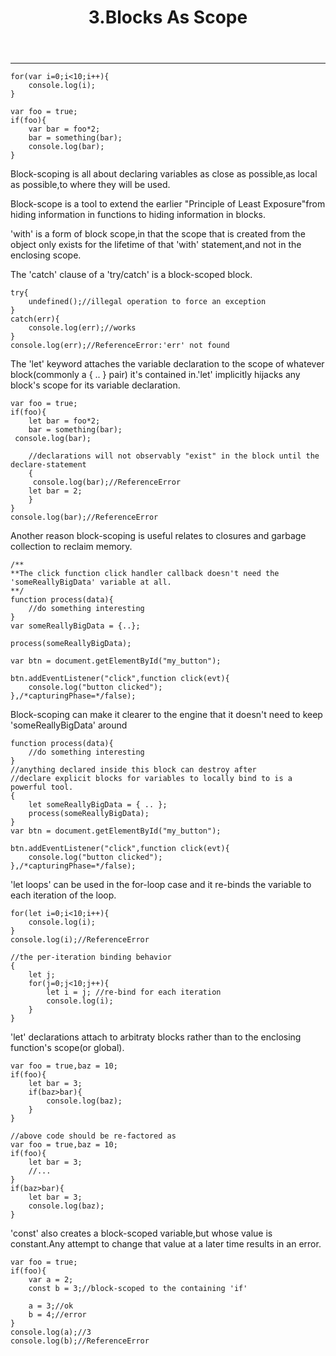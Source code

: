 ﻿---
title: 3.Blocks As Scope
---

---
    for(var i=0;i<10;i++){
        console.log(i);
    }

    var foo = true;
    if(foo){
        var bar = foo*2;
        bar = something(bar);
        console.log(bar);
    }
Block-scoping is all about declaring variables as close as possible,as local as possible,to where they will be used.

Block-scope is a tool to extend the earlier "Principle of Least Exposure"from hiding information in functions to hiding information in blocks.


'with' is a form of block scope,in that the scope that is created from the object only exists for the lifetime of that 'with' statement,and not in the enclosing scope.



The 'catch' clause of a 'try/catch' is a block-scoped block.

    try{
        undefined();//illegal operation to force an exception
    }
    catch(err){
        console.log(err);//works
    }
    console.log(err);//ReferenceError:'err' not found


The 'let' keyword attaches the variable declaration to the scope of whatever block(commonly a { .. } pair) it's contained in.'let' implicitly hijacks any block's scope for its variable declaration.

    var foo = true;
    if(foo){
        let bar = foo*2;
        bar = something(bar);
     console.log(bar);

        //declarations will not observably "exist" in the block until the declare-statement
        {
         console.log(bar);//ReferenceError
        let bar = 2;
        }
    }
    console.log(bar);//ReferenceError
Another reason block-scoping is useful relates to closures and garbage collection to reclaim memory.

    /**
    **The click function click handler callback doesn't need the 'someReallyBigData' variable at all.
    **/
    function process(data){
        //do something interesting
    }
    var someReallyBigData = {..};

    process(someReallyBigData);

    var btn = document.getElementById("my_button");

    btn.addEventListener("click",function click(evt){
        console.log("button clicked");
    },/*capturingPhase=*/false);
Block-scoping can make it clearer to the engine that it doesn't need to keep 'someReallyBigData' around

    function process(data){
        //do something interesting
    }
    //anything declared inside this block can destroy after
    //declare explicit blocks for variables to locally bind to is a powerful tool.
    {
        let someReallyBigData = { .. };
        process(someReallyBigData);
    }
    var btn = document.getElementById("my_button");

    btn.addEventListener("click",function click(evt){
        console.log("button clicked");
    },/*capturingPhase=*/false);
'let loops' can be used in the for-loop case and it re-binds the variable to each iteration of the loop.

    for(let i=0;i<10;i++){
        console.log(i);
    }
    console.log(i);//ReferenceError

    //the per-iteration binding behavior
    {
        let j;
        for(j=0;j<10;j++){
            let i = j; //re-bind for each iteration
            console.log(i);
        }
    }
'let' declarations attach to arbitraty blocks rather than to the enclosing function's scope(or global).

    var foo = true,baz = 10;
    if(foo){
        let bar = 3;
        if(baz>bar){
            console.log(baz);
        }
    }

    //above code should be re-factored as
    var foo = true,baz = 10;
    if(foo){
        let bar = 3;
        //...
    }
    if(baz>bar){
        let bar = 3;
        console.log(baz);
    }
'const' also creates a block-scoped variable,but whose value is constant.Any attempt to change that value at a later time results in an error.

    var foo = true;
    if(foo){
        var a = 2;
        const b = 3;//block-scoped to the containing 'if'

        a = 3;//ok
        b = 4;//error
    }
    console.log(a);//3
    console.log(b);//ReferenceError




